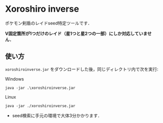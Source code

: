 # Xoroshiro inverse

ポケモン剣盾のレイドseed特定ツールです．

__V固定箇所が1つだけのレイド（星1つと星2つの一部）にしか対応していません．__

## 使い方

`xoroshiroinverse.jar` をダウンロードした後，同じディレクトリ内で次を実行:

Windows

    java -jar .\xoroshiroinverse.jar
    
Linux

    java -jar ./xoroshiroinverse.jar

- seed検索に手元の環境で大体3分かかります．
